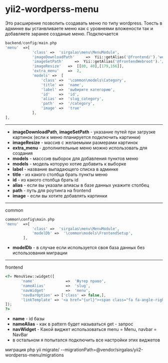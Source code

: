 # yii2-wordperss-menu
Это расширение позволить создавать  меню по типу wordpress. Тоесть в админке вы устанвливаете меню как с уровнеями вложености 
так и добавляете заранее созданые меню. 
Подключается
```php
backend/config/main.php 
'menu'  =>[
            'class' =>  'sirgalas\menu\MenuModule',
            'imageDownloadPath'     =>  Yii::getAlias('@frontend/').'web/image/menu/',
            'imageSetPath'     =>  Yii::getAlias('@frontendWebroot').'/image/menu/',
            'imageResize'   =>  [[80, 40],[179,156]],
            'extra_menu'    =>  2,
            'models' =>  [
                'class' =>  '\common\models\Category',
                'title' =>  'name',
                'label' =>  'выбирите категорию',
                'id'    =>  'id',
                'alias' =>  'slug_category',
                'path'  =>  '/category',
                'image' =>  'true'
            ],
],
```
---
+ **imageDownloadPath**, **imageSetPath** - указание путей при загрузке картинок (если к меню планируется подключить картинки)
+ **imageResize** - массив с желаемыми размерами картинок
+ **extra_menu** - дополнительные меню можно использовать для создания
+ **models** - масссив выборок для добавления пунктов меню
+ **models** - модель которую хотие добавить к выборке
+ **label** - название выпадающего списка в админке
+ **title** - из какого столбца брать пункты меню
+ **id** - из какого столбца брать id
+ **alias** - если вы указали алиасы в базе данных укажите столбец
+ **path** - путь для роутинга на frontend
+ **image** - если вы хотите добавлять картинки

---
common
``` php
common\config\main.php
'menu'  =>[
            'class' =>  'sirgalas\menu\MenuModule',
            'modelDb' =>  '\common\models\FrontendSetup',
        ],
```
+ **modelDb** - в случае если используется своя база данных  без использования миграции

---
frontend
```php
<?= MenuView::widget([
       'name'              =>  'Футер право',
       'nameAlias'         =>  'slug',
       'navWidget'         =>  'menu',
       'navBarOption' => ['class' => false,],
       'linkTemplate' => '<a href="{url}"><span class="fa fa-angle-right"></span>{label}</a>',
]);
?>
```
+ **name** - id базы
+ **nameAlias** - как в pattern будет называться get - запрос
+ **navWidget** - Какой виджет использоваться menu = Menu, navbar = NavBar
+ в остальном я попытался подключить все настройки этих виджетов

миграция php yii migrate/ --migrationPath=@vendor/sirgalas/yii2-wordperss-menu/migrations
